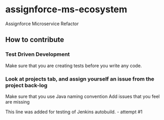 # assignforce-ms-ecosystem
Assignforce Microservice Refactor

## How to contribute
### Test Driven Development
Make sure that you are creating tests before you write any code.
### Look at projects tab, and assign yourself an issue from the project back-log
Make sure that you use Java naming convention
Add issues that you feel are missing

This line was added for testing of Jenkins autobuild. - attempt #1